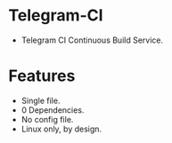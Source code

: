 # Telegram-CI

- Telegram CI Continuous Build Service.


# Features

- Single file.
- 0 Dependencies.
- No config file.
- Linux only, by design.
